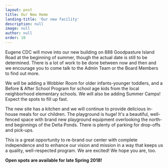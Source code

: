 ```yaml
---
layout: post
title: Our New Home
landing-title: 'Our new facility'
description: null
image: null
author: null
order: 10
---
```


<p>
Eugene CDC will move into our new building on 888 Goodpasture Island Road at the beginning of summer, though the actual date is still to be determined. There is a lot of work to be done between now and then and we encourage you to come talk to the Admin Team or the Board Members to find out more.
</p>
<p>
We will be adding a Wobbler Room for older infants-younger toddlers, and a  Before & After School Program for school age kids from the local neighborhood elementary schools.  We will also be adding Summer Camps! Expect the spots to fill up fast.
</p>
<p>
The new site has a kitchen and we will continue to provide delicious in-house meals for our children. The playground is huge! It's a beautiful, well-fenced space with brand new playground equipment overlooking the north-end beginnings of the Delta Ponds. There is plenty of parking for drop-offs and pick-ups. 
</p>
<p>
This is a great opportunity to re-brand our center with complete independence and to enhance our vision and mission in a way that keeps us a quality, well-respected program.  We are excited!  We hope you are, too. 
</p>
<p>
    <b>Open spots are available for late Spring 2018!</b>
</p>
